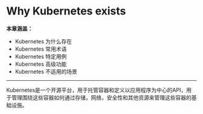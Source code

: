 # Why Kubernetes exists


**本章涵盖：**

* Kubernetes 为什么存在
* Kubernetes 常用术语
* Kubernetes 特定用例
* Kubernetes 高级功能
* Kubernetes 不适用的场景

---

Kubernetes是一个开源平台，用于托管容器和定义以应用程序为中心的API，用于管理围绕这些容器如何通过存储，网络，安全性和其他资源来管理这些容器的基础设施。

